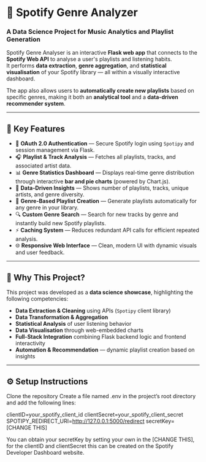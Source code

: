 # 🎵 Spotify Genre Analyzer

### A Data Science Project for Music Analytics and Playlist Generation

Spotify Genre Analyser is an interactive **Flask web app** that connects to the **Spotify Web API** to analyse a user's playlists and listening habits.  
It performs **data extraction**, **genre aggregation**, and **statistical visualisation** of your Spotify library — all within a visually interactive dashboard.

The app also allows users to **automatically create new playlists** based on specific genres, making it both an **analytical tool** and a **data-driven recommender system**.

---

## 🚀 Key Features

- 🔐 **OAuth 2.0 Authentication** — Secure Spotify login using `Spotipy` and session management via Flask.
- 🎧 **Playlist & Track Analysis** — Fetches all playlists, tracks, and associated artist data.
- 📊 **Genre Statistics Dashboard** — Displays real-time genre distribution through interactive **bar and pie charts** (powered by Chart.js).
- 🧠 **Data-Driven Insights** — Shows number of playlists, tracks, unique artists, and genre diversity.
- 🎼 **Genre-Based Playlist Creation** — Generate playlists automatically for any genre in your library.
- 🔍 **Custom Genre Search** — Search for new tracks by genre and instantly build new Spotify playlists.
- ⚡ **Caching System** — Reduces redundant API calls for efficient repeated analysis.
- 🌐 **Responsive Web Interface** — Clean, modern UI with dynamic visuals and user feedback.

---

## 🧠 Why This Project?

This project was developed as a **data science showcase**, highlighting the following competencies:

- **Data Extraction & Cleaning** using APIs (`Spotipy` client library)
- **Data Transformation & Aggregation**
- **Statistical Analysis** of user listening behavior
- **Data Visualisation** through web-embedded charts
- **Full-Stack Integration** combining Flask backend logic and frontend interactivity
- **Automation & Recommendation** — dynamic playlist creation based on insights

---

## ⚙️ Setup Instructions
Clone the repository
Create a file named .env in the project’s root directory and add the following lines:

clientID=your_spotify_client_id
clientSecret=your_spotify_client_secret
SPOTIPY_REDIRECT_URI=http://127.0.0.1:5000/redirect
secretKey= [CHANGE THIS]

You can obtain your secretKey by setting your own in the [CHANGE THIS], for the clientID and clientSecret this can be created on the Spotify Developer Dashboard website.
